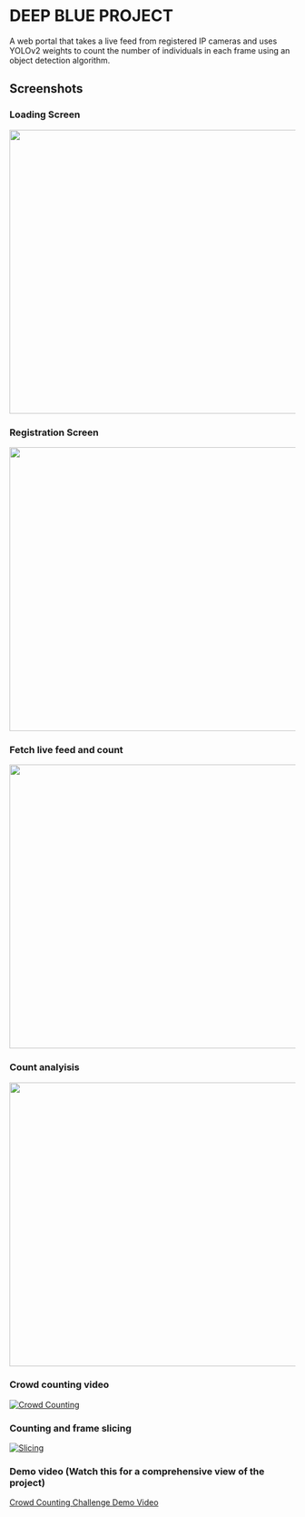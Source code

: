 # DEEP BLUE PROJECT

A web portal that takes a live feed from registered IP cameras and uses YOLOv2 weights to count the 
number of individuals in each frame using an object detection algorithm.

## Screenshots

### Loading Screen
<img src="https://user-images.githubusercontent.com/62417466/145752869-9571c8d1-8f26-4c46-afdf-95f511dcc880.jpg" width="900" height="500">

### Registration Screen
<img src="https://user-images.githubusercontent.com/62417466/145753527-b44792f6-c661-4cc5-aced-a3bd74029f11.jpg" width="900" height="500">

### Fetch live feed and count
<img src="https://user-images.githubusercontent.com/62417466/145753653-bcb856ff-5f8e-49b5-88d5-b391f8546135.jpg" width="900" height="500">

### Count analyisis
<img src="https://user-images.githubusercontent.com/62417466/145753926-bc9bb1c0-aa2c-411a-a78d-4ca7e787704d.jpg" width="900" height="500">

### Crowd counting video

[![Crowd Counting](https://img.youtube.com/vi/IH4JOMyH_VQ/0.jpg)](https://www.youtube.com/watch?v=IH4JOMyH_VQ)

### Counting and frame slicing

[![Slicing](https://img.youtube.com/vi/4TXdBIvha9s/0.jpg)](https://www.youtube.com/watch?v=4TXdBIvha9s)

### Demo video (Watch this for a comprehensive view of the project)

[Crowd Counting Challenge Demo Video](https://drive.google.com/file/d/1N7TmKLkFg5s_VnDeb8tqc2wOVW-OqDab/view?usp=sharing)

